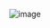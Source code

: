 ![image](https://user-images.githubusercontent.com/36101008/159012709-fc238f57-07b3-42fc-ba25-ca5e290e8c20.png)
